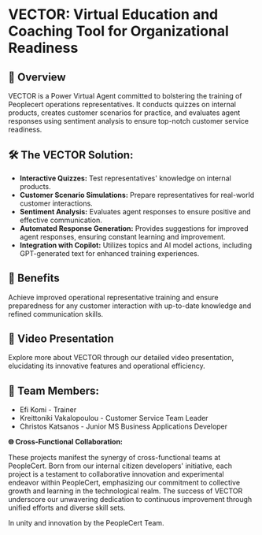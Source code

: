**VECTOR: Virtual Education and Coaching Tool for Organizational Readiness**
============================================================================

**🌟 Overview**
---------------

VECTOR is a Power Virtual Agent committed to bolstering the training of Peoplecert operations representatives. It conducts quizzes on internal products, creates customer scenarios for practice, and evaluates agent responses using sentiment analysis to ensure top-notch customer service readiness.

**🛠️ The VECTOR Solution:**
----------------------------

-   **Interactive Quizzes:** Test representatives' knowledge on internal products.
-   **Customer Scenario Simulations:** Prepare representatives for real-world customer interactions.
-   **Sentiment Analysis:** Evaluates agent responses to ensure positive and effective communication.
-   **Automated Response Generation:** Provides suggestions for improved agent responses, ensuring constant learning and improvement.
-   **Integration with Copilot:** Utilizes topics and AI model actions, including GPT-generated text for enhanced training experiences.

**🎉 Benefits**
---------------

Achieve improved operational representative training and ensure preparedness for any customer interaction with up-to-date knowledge and refined communication skills.

**🎥 Video Presentation**
-------------------------

Explore more about VECTOR through our detailed video presentation, elucidating its innovative features and operational efficiency.

**🤝 Team Members:**
--------------------

-   Efi Komi - Trainer
-   Kreittoniki Vakalopoulou - Customer Service Team Leader
-   Christos Katsanos - Junior MS Business Applications Developer

**🌐 Cross-Functional Collaboration:**

These projects manifest the synergy of cross-functional teams at PeopleCert. Born from our internal citizen developers' initiative, each project is a testament to collaborative innovation and experimental endeavor within PeopleCert, emphasizing our commitment to collective growth and learning in the technological realm. The success of VECTOR underscore our unwavering dedication to continuous improvement through unified efforts and diverse skill sets.

In unity and innovation by the PeopleCert Team.
